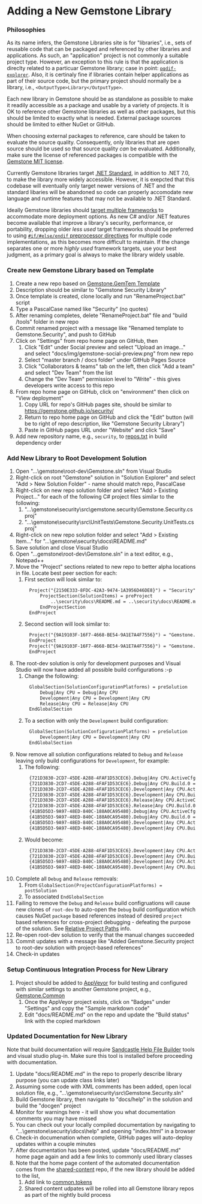 # Adding a New Gemstone Library

### Philosophies

As its name infers, the Gemstone Libraries site is for "libraries", i.e., sets of reusable code that can be packaged and referenced by other libraries and applications. As such, an "application" project is not commonly a suitable project type. However, an exception to this rule is that the application is direclty related to a particuar Gemstone library; case in point: [`pqdif-explorer`](https://github.com/gemstone/pqdif-explorer). Also, it is certinaly fine if libraries contain helper applications as part of their source code, but the primary project should normally be a library, i.e., `<OutputType>Library</OutputType>`.

Each new library in Gemstone should be as standalone as possible to make it readily accessible as a package and usable by a variety of projects. It is OK to reference other Gemstone libraries as well as other packages, but this should be limited to exactly what is needed. External package sources should be limited to either NuGet or GitHub.

When choosing external packages to reference, care should be taken to evaluate the source quality. Consequently, only libraries that are open source should be used so that source quality _can_ be evaluated. Additionally, make sure the license of referenced packages is compatible with the [Gemstone MIT license]( https://github.com/gemstone/root-dev/blob/master/LICENSE).

Currently Gemstone libraries target [.NET Standard]( https://dotnet.microsoft.com/platform/dotnet-standard), in addition to .NET 7.0, to make the library more widely accessible. However, it is exepcted that this codebase will eventually only target newer versions of .NET and the standard libaries will be abandoned so code can properly accomodate new language and runtime features that may not be available to .NET Standard.

Ideally Gemstone libraries should [target multiple frameworks]( https://docs.microsoft.com/en-us/dotnet/standard/frameworks) to accommodate more deployment options. As new C# and/or .NET features become available that improve a library's security, performance, or portability, dropping older _less used_ target frameworks should be preferred to using [`#if/#else/endif` preprocessor directives]( https://docs.microsoft.com/en-us/dotnet/csharp/language-reference/preprocessor-directives/preprocessor-if) for multiple code implementations, as this becomes more difficult to maintain. If the change separates one or more _highly used_ framework targets, use your best judgment, as a primary goal is always to make the library widely usable.

### Create new Gemstone Library based on Template
 
1. Create a new repo based on [Gemstone.GemTem Template](https://github.com/gemstone/gemtem/generate)
2. Description should be similar to "Gemstone Security Library"
3. Once template is created, clone locally and run "RenameProject.bat" script
4. Type a PascalCase named like "Security" (no quotes)
5. After renaming completes, delete "RenameProject.bat" file and "build /tools" folder in new repo
6. Commit renamed project with a message like "Renamed template to Gemstone.Security", and push to GitHub
7. Click on "Settings" from repo home page on GitHub, then
   1. Click "Edit" under Social preview and select "Upload an image..." and select "docs/img/gemstone-social-preview.png" from new repo
   2. Select "master branch / docs folder" under GitHub Pages Source
   3. Click "Collaborators & teams" tab on the left, then click "Add a team" and select "Dev Team" from the list
   4. Change the "Dev Team" permission level to "Write" - this gives developers write access to this repo
8. From repo home page on GitHub, click on "environment" then click on "View deployment"
   1. Copy URL for repo's GitHub pages site, should be similar to https://gemstone.github.io/security/
   2. Return to repo home page on GitHub and click the "Edit" button (will be to right of repo description, like "Gemstone Security Library")
   3. Paste in GitHub pages URL under "Website" and click "Save"
9. Add new repository name, e.g., `security`, to [repos.txt](https://github.com/gemstone/root-dev/blob/master/repos.txt) in build dependency order
 
### Add New Library to Root Development Solution
 
1. Open "...\gemstone\root-dev\Gemstone.sln" from Visual Studio
2. Right-click on root "Gemstone" solution in "Solution Explorer" and select "Add > New Solution Folder" - name should match repo, PascalCase
3. Right-click on new repo solution folder and select "Add > Existing Project..." for each of the following C# project files similar to the following:
   1. "...\gemstone\security\src\gemstone.security\Gemstone.Security.csproj"
   2. "...\gemstone\security\src\UnitTests\Gemstone.Security.UnitTests.csproj"
4. Right-click on new repo solution folder and select "Add > Existing Item..." for "...\gemstone\security\docs\README.md"
5. Save solution and close Visual Studio
6. Open "...gemstone\root-dev\Gemstone.sln" in a text editor, e.g., Notepad++
7. Move the "Project" sections related to new repo to better alpha locations in file. Locate best peer section for each:
   1. First section will look similar to:   
   ```xml
        Project("{2150E333-8FDC-42A3-9474-1A3956D46DE8}") = "Security", "Security", "{AC074377-1D21-43EA-8CC6-280FD0B613AD}"
            ProjectSection(SolutionItems) = preProject
                ..\security\docs\README.md = ..\security\docs\README.md
            EndProjectSection
        EndProject
   ```   
   2. Second section will look similar to:   
   ```xml
        Project("{9A19103F-16F7-4668-BE54-9A1E7A4F7556}") = "Gemstone.Security", "..\security\src\Gemstone.Security\Gemstone.Security.csproj", "{1D1987D0-3CA1-4FAA-839A-F3510FA3A4A4}"
        EndProject
        Project("{9A19103F-16F7-4668-BE54-9A1E7A4F7556}") = "Gemstone.Security.UnitTests", "..\security\src\UnitTests\Gemstone.Security.UnitTests.csproj", "{3DAC8F1B-00F9-4D83-B155-249D093662BC}"
        EndProject
   ```
8. The root-dev solution is only for development purposes and Visual Studio will now have added all possible build configurations :-p
   1. Change the following:   
   ```xml
        GlobalSection(SolutionConfigurationPlatforms) = preSolution
            Debug|Any CPU = Debug|Any CPU
            Development|Any CPU = Development|Any CPU
            Release|Any CPU = Release|Any CPU
        EndGlobalSection
   ```   
   2. To a section with only the `Development` build configuration:
   ```xml
        GlobalSection(SolutionConfigurationPlatforms) = preSolution
            Development|Any CPU = Development|Any CPU
        EndGlobalSection
   ```   
9. Now remove all solution configurations related to `Debug` and `Release` leaving only build configurations for `Development`, for example:
   1. The following:
   ```xml
        {721D3830-2CD7-45DE-A288-4FAF1D53CEC6}.Debug|Any CPU.ActiveCfg = Debug|Any CPU
        {721D3830-2CD7-45DE-A288-4FAF1D53CEC6}.Debug|Any CPU.Build.0 = Debug|Any CPU
        {721D3830-2CD7-45DE-A288-4FAF1D53CEC6}.Development|Any CPU.ActiveCfg = Development|Any CPU
        {721D3830-2CD7-45DE-A288-4FAF1D53CEC6}.Development|Any CPU.Build.0 = Development|Any CPU
        {721D3830-2CD7-45DE-A288-4FAF1D53CEC6}.Release|Any CPU.ActiveCfg = Release|Any CPU
        {721D3830-2CD7-45DE-A288-4FAF1D53CEC6}.Release|Any CPU.Build.0 = Release|Any CPU
        {41B5D5D3-9A97-48ED-840C-188A0CA95480}.Debug|Any CPU.ActiveCfg = Debug|Any CPU
        {41B5D5D3-9A97-48ED-840C-188A0CA95480}.Debug|Any CPU.Build.0 = Debug|Any CPU
        {41B5D5D3-9A97-48ED-840C-188A0CA95480}.Development|Any CPU.ActiveCfg = Development|Any CPU
        {41B5D5D3-9A97-48ED-840C-188A0CA95480}.Development|Any CPU.Build.0 = Development|Any CPU
   ```   
   2. Would become:
   ```xml
        {721D3830-2CD7-45DE-A288-4FAF1D53CEC6}.Development|Any CPU.ActiveCfg = Development|Any CPU
        {721D3830-2CD7-45DE-A288-4FAF1D53CEC6}.Development|Any CPU.Build.0 = Development|Any CPU
        {41B5D5D3-9A97-48ED-840C-188A0CA95480}.Development|Any CPU.ActiveCfg = Development|Any CPU
        {41B5D5D3-9A97-48ED-840C-188A0CA95480}.Development|Any CPU.Build.0 = Development|Any CPU
   ```
10. Complete all `Debug` and `Release` removals:
    1. From `GlobalSection(ProjectConfigurationPlatforms) = postSolution`
    2. To associated `EndGlobalSection`
11. Failing to remove the `Debug` and `Release` build configruations will cause new clones of `root-dev` to auto-open the `Debug` build configuration which causes NuGet `package` based references instead of desired `project` based references for cross-project debugging - defeating the purpose of the solution. See [Relative Project Paths](README.md#relative-project-paths) info.
12. Re-open root-dev solution to verify that the manual changes succeeded
13. Commit updates with a message like "Added Gemstone.Security project to root-dev solution with project-based references"
14. Check-in updates
 
### Setup Continuous Integration Process for New Library
 
1. Project should be added to [AppVeyor](https://www.appveyor.com/) for build testing and configured with similar settings to another Gemstone project, e.g., [Gemstone.Common](https://ci.appveyor.com/project/ritchiecarroll/common)
   1. Once the AppVeyor project exists, click on "Badges" under "Settings" and copy the "Sample markdown code"
   2. Edit "docs/README.md" on the repo and update the "Build status" link with the copied markdown
 
### Updated Documentation for New Library
 
Note that build documentation will require [Sandcastle Help File Builder](https://github.com/EWSoftware/SHFB/releases) tools and visual studio plug-in.
Make sure this tool is installed before proceeding with documentation.
 
1. Update "docs/README.md" in the repo to properly describe library purpose (you can update class links later)
2. Assuming some code with XML comments has been added, open local solution file, e.g., "...\gemstone\security\src\Gemstone.Security.sln"
3. Build Gemstone library, then navigate to "docs/help" in the solution and build the "docgen" project
4. Monitor for warnings here - it will show you what documentation comments you may have missed
5. You can check out your locally compiled documentation by navigating to "...\gemstone\security\docs\help\" and opening "index.html" in a browser
6. Check-in documenation when complete, GitHub pages will auto-deploy updates within a couple minutes
7. After documentation has been posted, update "docs/README.md" home page again and add a few links to commonly used library classes
8. Note that the home page content of the automated documentation comes from the [shared-content](https://github.com/gemstone/shared-content) repo, if the new library should be added to the list,
   1. Add link to [common.tokens](https://github.com/gemstone/shared-content/blob/master/src/DocGen/common.tokens)
   2. Shared content udpates will be rolled into all Gemstone library repos as part of the nightly build process

